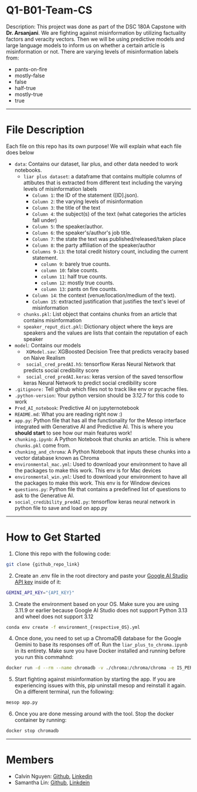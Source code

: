 # Q1-B01-Team-CS #
<p>Description: This project was done as part of the DSC 180A Capstone with <b>Dr. Arsanjani</b>. We are fighting against misinformation by utilizing factuality factors and veracity vectors. Then we will be using predictive models and large language models to inform us on whether a certain article is misinformation or not. There are varying levels of misinformation labels from:</p>

* pants-on-fire
* mostly-false
* false
* half-true
* mostly-true
* true

---
# File Description #
Each file on this repo has its own purpose! We will explain what each file does below
* `data`: Contains our dataset, liar plus, and other data needed to work notebooks.
  *  `liar plus dataset`: a dataframe that contains multiple columns of attibutes that is extracted from different text including the varying levels of misinformation labels
     *  `Column 1`: the ID of the statement ([ID].json).
     *  `Column 2`: the varying levels of misinformation
     *  `Column 3`: the title of the text
     *  `Column 4`: the subject(s) of the text (what categories the articles fall under)
     *  `Column 5`: the speaker/author.
     *  `Column 6`: the speaker's/author's job title.
     *  `Column 7`: the state the text was published/released/taken place
     *  `Column 8`: the party affiliation of the speaker/author
     *  `Columns 9-13`: the total credit history count, including the current statement.
        *  `column 9`: barely true counts.
        *  `column 10`: false counts.
        *  `column 11`: half true counts.
        *  `column 12`: mostly true counts.
        *  `column 13`: pants on fire counts.
     * `Column 14`: the context (venue/location/medium of the text).
     * `Column 15`: extracted justification that justifies the text's level of misinformation
  * `chunks.pkl`: List object that contains chunks from an article that contains misinformation
  * `speaker_reput_dict.pkl`: Dictionary object where the keys are speakers and the values are lists that contain the reputation of each speaker
* `model`: Contains our models
  * ` XGModel.sav`: XGBoosted Decision Tree that predicts veracity based on Naive Realism
  * ` social_cred_predAI.h5`: tensorflow Keras Neural Network that predicts social credibility score
  * ` social_cred_predAI.keras`: keras version of the saved tensorflow keras Neural Network to predict social credibility score
* `.gitignore:` Tell github which files not to track like env or pycache files.
* `.python-version`: Your python version should be 3.12.7 for this code to work
* `Pred_AI_notebook`: Predictive AI on jupyternotebook
* `README.md`: What you are reading right now :)
* `app.py`: Python file that has all the functionality for the Mesop interface integrated with Generative AI and Predictive AI. This is where you **should start** to see how our main features work!
* `chunking.ipynb`: A Python Notebook that chunks an article. This is where `chunks.pkl` come from. 
* `chunking_and_chroma`: A Python Notebook that inputs these chunks into a vector database known as Chroma
* `environmental_mac.yml`: Used to download your environment to have all the packages to make this work. This env is for Mac devices
* `environmental_win.yml`: Used to download your environment to have all the packages to make this work. This env is for Window devices
* `questions.py`: Python file that contains a predefined list of questions to ask to the Generative AI.
* `social_credibility_predAI.py`: tensorflow keras neural network in python file to save and load on app.py

---
# How to Get Started
1. Clone this repo with the following code:
```bash
git clone {github_repo_link}
```
2. Create an .env file in the root directory and paste your [Google AI Studio API key](https://aistudio.google.com/apikey) inside of it:
```bash
GEMINI_API_KEY="{API_KEY}"
```
3. Create the environment based on your OS. Make sure you are using 3.11.9 or earlier because Google AI Studio does not support Python 3.13 and wheel does not support 3.12
```bash
conda env create -f environment_{respective_OS}.yml
```
4. Once done, you need to set up a ChromaDB database for the Google Gemini to base its responses off of. Run the `liar_plus_to_chroma.ipynb` in its entirety. Make sure you have Docker installed and running before you run this commahnd:
```bash
docker run -d --rm --name chromadb -v ./chroma:/chroma/chroma -e IS_PERSISTENT=TRUE -e ANONYMIZED_TELEMETRY=TRUE -p 8000:8000 chromadb/chroma:0.5.13 
```
5. Start fighting against misinformation by starting the app. If you are experiencing issues with this, pip uninstall mesop and reinstall it again. On a different terminal, run the following:
```bash
mesop app.py
```
6. Once you are done messing around with the tool. Stop the docker container by running:
```bash
docker stop chromadb
```
---
# Members
* Calvin Nguyen: [Github](https://github.com/Neniflight), [Linkedin](https://www.linkedin.com/in/calvin-nguyen-data/)
* Samantha Lin: [Github](https://github.com/Samanthalin0918), [Linkdein](https://www.linkedin.com/in/samantha-lin-3bb601271/)
